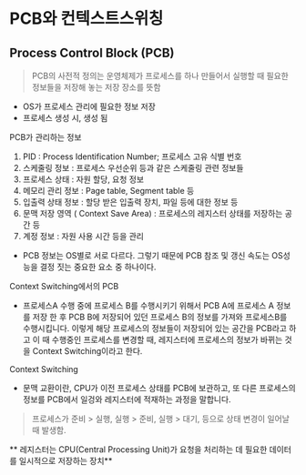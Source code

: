 # PCB와 컨텍스트스위칭

## Process Control Block (PCB)
> PCB의 사전적 정의는 운영체제가 프로세스를 하나 만들어서 실행할 때 필요한 정보들을 저장해 놓는 저장 장소를 뜻함
* OS가 프로세스 관리에 필요한 정보 저장
* 프로세스 생성 시, 생성 됨

PCB가 관리하는 정보

1. PID : Process Identification Number; 프로세스 고유 식별 번호
2. 스케줄링 정보 : 프로세스 우선순위 등과 같은 스케줄링 관련 정보들
3. 프로세스 상태 : 자원 할당, 요청 정보
4. 메모리 관리 정보 : Page table, Segment table 등
5. 입출력 상태 정보 : 할당 받은 입출력 장치, 파일 등에 대한 정보 등
6. 문맥 저장 영역 ( Context Save Area) : 프로세스의 레지스터 상태를 저장하는 공간 등
7. 계정 정보 : 자원 사용 시간 등을 관리

* PCB 정보는 OS별로 서로 다르다. 그렇기 때문에 PCB 참조 및 갱신 속도는 OS성능을 결정 짓는 중요한 요소 중 하나이다.


Context Switching에서의 PCB

* 프로세스A 수행 중에 프로세스 B를 수행시키기 위해서 PCB A에 프로세스 A 정보를 저장 한 후 PCB B에 저장되어 있던 프로세스 B의 정보를 가져와 프로세스B를 수행시킵니다. 이렇게 해당 프로세스의 정보들이 저장되어 있는 공간을 PCB라고 하고 이 때 수행중인 프로세스를 변경할 때, 레지스터에 프로세스의 정보가 바뀌는 것을 Context Switching이라고 한다.

Context Switching

* 문맥 교환이란, CPU가 이전 프로세스 상태를 PCB에 보관하고, 또 다른 프로세스의 정보를 PCB에서 일겅와 레지스터에 적재하는 과정을 말합니다.

> 프로세스가 준비 > 실행,
> 실행 > 준비,
> 실행 > 대기, 등으로 상태 변경이 일어날 때 발생함.


** 레지스터는 CPU(Central Processing Unit)가 요청을 처리하는 데 필요한 데이터를 일시적으로 저장하는 장치**
